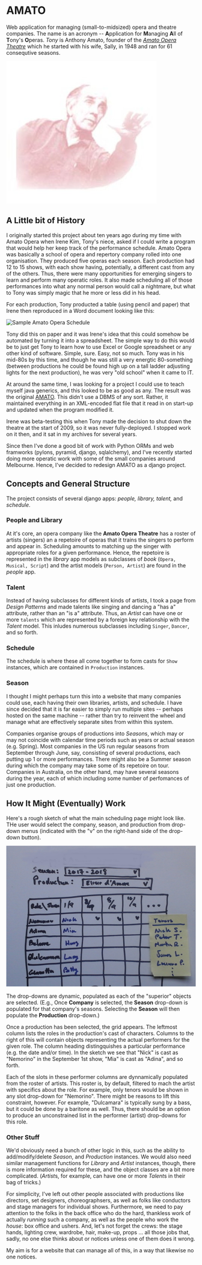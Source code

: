 AMATO
=====

Web application for managing (small-to-midsized) opera and theatre companies.   The name is an acronym -- **A**pplication for **M**anaging **A**ll of **T**ony's **O**peras.  _Tony_ is Anthony Amato, founder of the
*[Amato Opera Theatre](https://en.wikipedia.org/wiki/Amato_Opera)*
which he started with his wife, Sally, in 1948 and ran for 61 consequtive seasons.

 ![Antonio "Tony" Amato (1920-2011)](/amato/tonyback.jpg)


A Little bit of History
-----------------------

I originally started this project about ten years ago during my time with Amato Opera when Irene Kim, Tony's niece, asked if I could write a program that would help her keep track of the performance schedule.   Amato Opera was basically a school of opera and repertory company rolled into one organisation. They produced five operas each season.  Each production had 12 to 15 shows, with each show having, potentially, a different cast from any of the others.  Thus, there were many opportunities for emerging singers to learn and perform many operatic roles.  It also made scheduling all of those performances into what any normal person would call a nightmare, but what to Tony was simply magic that he more or less did in his head.

For each production, Tony producted a table (using pencil and paper) that Irene then reproduced in a Word document looking like this:


 ![Sample Amato Opera Schedule](/amato/amato-schedule.png)


Tony did this on paper and it was Irene's idea that this could somehow be automated by turning it into a spreadsheet.  The simple way to do this would be to just get Tony to learn how to use Excel or Google spreadsheet or any other kind of software.  Simple, sure.  Easy, not so much.   Tony was in his mid-80s by this time, and though he was still a very energtic 80-something (between productions he could be found high up on a tall ladder adjusting lights for the next production), he was very "old school" when it came to IT.

At around the same time, I was looking for a project I could use to teach myself java generics, and this looked to be as good as any.  The result was the original [AMATO](https://github.com/n6151h/amato-java).   This didn't use a DBMS of any sort.  Rather, it maintained everything in an XML-encoded flat file that it read in on start-up and updated when the program modified it.

Irene was beta-testing this when Tony made the decision to shut down the theatre at the start of 2009, so it was never fully-deployed.  I stopped work on it then, and it sat in my archives for several years.

Since then I've done a good bit of work with Python ORMs and web framworks (pylons, pyramid, django, sqlalchemy), and I've recently started doing more operatic work with some of the small companies around Melbourne.  Hence, I've decided to redesign AMATO as a django project.

Concepts and General Structure
-------------------------------

The project consists of several django apps: *people, library, talent,* and *schedule*.

### People and Library

At it's core, an opera company like the **Amato Opera Theatre** has a roster of artists (singers) an a repetoire of operas that it trains the singers to perform and appear in.  Scheduling amounts to matching up the singer with appropriate roles for a given performance.  Hence, the repetoire is represented in the *library* app models as subclasses of *book* (``Opera, Musical, Script``) and the artist models (``Person, Artist``) are found in the *people* app.

### Talent

Instead of having subclasses for different kinds of artists, I took a page from *Design Patterns* and made talents like singing and dancing a "has a" attribute, rather than an "is a" attribute.  Thus, an *Artist* can have one or more ``talents`` which are represented by a foreign key relationship with the *Talent* model.  This inludes numerous subclasses including ``Singer``, ``Dancer``, and so forth.

### Schedule

The schedule is where these all come together to form casts for
``Show`` instances, which are contained in ``Production`` instances.

### Season

I thought I might perhaps turn this into a website that many companies could use, each having their own libraries, artists, and schedule.  I have since decided that it is far
easier to simply run multiple sites -- perhaps hosted on the same machine -- rather than try to reinvent the wheel and manage what are effectively separate sites from within this system.

Companies organise groups of productions into *Season*s, which may or may not coincide with calendar time periods such as years or actual season (e.g. Spring).  Most companies in the US run regular seasons from September through June, say, consisting of several productions, each putting up 1 or more performances. There might also be a Summer season during which the company may take some of its repetoire on tour.  Companies in Australia, on the other hand, may have several seasons during the year, each of which including some number of perfomances of just one production.

How It Might (Eventually) Work
------------------------------

Here's a rough sketch of what the main scheduling page might look like.  THe user would select the company, season, and production from drop-down menus (indicated with the "v" on the right-hand side of the drop-down button).

  ![A rough sketch](/amato/main-idea-sketch.jpg)

The drop-downs are dynamic, populated as each of the "superior" objects are selected.  (E.g., Once **Company** is selected, the **Season** drop-down is populated for that company's seasons.  Selecting the **Season** will then populate the **Production** drop-down.)

Once a production has been selected, the grid appears.  The leftmost column lists the roles in the production's cast of characters.  Columns to the right of this will contain objects representing the actual performers for the given role.  The column heading distingquishes a particular performance (e.g. the date and/or time).  In the sketch we see that "Nick" is cast as "Nemorino" in the September 1st show, "Mia" is cast as "Adina", and so forth.

Each of the slots in these performer columns are dynnamically populated from the roster of artists.  This roster is, by default, filtered to mach the artist with specifics about the role.  For example, only tenors would be shown in any slot drop-down for "Nemorino".  There might be reasons to lift this constraint, however.  For example, "Dulcamara" is typically sung by a bass, but it could be done by a baritone as well. Thus, there should be an option to produce an unconstrained list in the performer (artist) drop-downs for this role.

### Other Stuff

We'd obviously need a bunch of other logic in this, such as the ability to add/modify/delete *Season*, and *Production* instances.  We would also need similar management functions for *Library* and *Artist* instances, though, there is more information required for these, and the object classes are a bit more complicated.  (*Artist*s, for example, can have one or more *Talent*s in their bag of tricks.)

For simplicity, I've left out other people associated with productions like directors, set designers, choreographsers, as well as folks like conductors and stage managers for individual shows.   Furthermore, we need to pay attention to the folks in the back office who do the hard, thankless work of actually _running_ such a company, as well as the people who  work the _house_: box office and ushers.  And, let's not forget the crews: the stage hands, lighting crew, wardrobe, hair, make-up, props ... all those jobs that, sadly, no one else thinks about  or notices unless one of them does it wrong.

My aim is for a website that can manage all of this, in a way that likewise no one notices.


